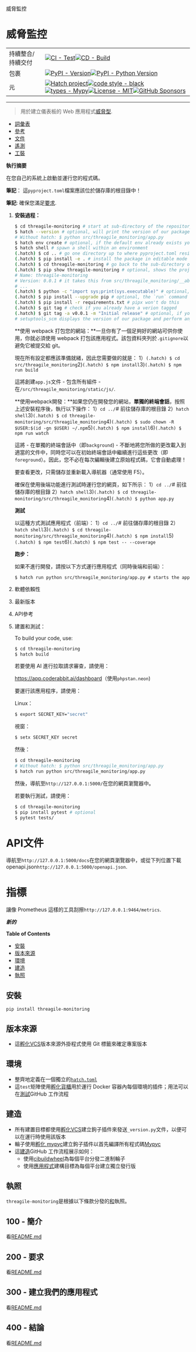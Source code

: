 威脅監控

# 威脅監控

|           |                                                                                                                                                                                                                                                                                                                                                                                                                                                                                                                                                                                                        |
| --------- | ------------------------------------------------------------------------------------------------------------------------------------------------------------------------------------------------------------------------------------------------------------------------------------------------------------------------------------------------------------------------------------------------------------------------------------------------------------------------------------------------------------------------------------------------------------------------------------------------------ |
| 持續整合/持續交付 | [![CI - Test](https://github.com/vanHeemstraSystems/threagile-monitoring/actions/workflows/test.yml/badge.svg)](https://github.com/vanHeemstraSystems/threagile-monitoring/actions/workflows/test.yml)[![CD - Build](https://github.com/vanHeemstraSystems/threagile-monitoring/actions/workflows/build.yml/badge.svg)](https://github.com/vanHeemstraSystems/threagile-monitoring/actions/workflows/build.yml)                                                                                                                                                                                        |
| 包裹        | [![PyPI - Version](https://img.shields.io/pypi/v/threagile-monitoring.svg?logo=pypi&label=PyPI&logoColor=gold)](https://pypi.org/project/threagile-monitoring/)[![PyPI - Python Version](https://img.shields.io/pypi/pyversions/threagile-monitoring.svg?logo=python&label=Python&logoColor=gold)](https://pypi.org/project/threagile-monitoring/)                                                                                                                                                                                                                                                     |
| 元         | [![Hatch project](https://img.shields.io/badge/%F0%9F%A5%9A-Hatch-4051b5.svg)](https://github.com/pypa/hatch)[![code style - black](https://img.shields.io/badge/code%20style-black-000000.svg)](https://github.com/psf/black)[![types - Mypy](https://img.shields.io/badge/types-Mypy-blue.svg)](https://github.com/ambv/black)[![License - MIT](https://img.shields.io/badge/license-MIT-9400d3.svg)](https://spdx.org/licenses/)[![GitHub Sponsors](https://img.shields.io/github/sponsors/vanHeemstraSystems?logo=GitHub%20Sponsors&style=social)](https://github.com/sponsors/vanHeemstraSystems) |

* * *

> 用於建立儀表板的 Web 應用程式[威脅型](https://threagile.io).

-   [詞彙表](./GLOSSARY.md)
-   [參考](./REFERENCES.md)
-   [文件](./DOCUMENTATION.md)
-   [遙測](./TELEMETRY.md)
-   [工裝](./TOOLING.md)

**執行摘要**

在您自己的系統上啟動並運行您的程式碼。

**筆記**： 這`pyproject.toml`檔案應該位於儲存庫的根目錄中！

**筆記**: 確保您滿足[要求](./200/README.md).

1.  **安裝過程：**

    ```bash
    $ cd threagile-monitoring # start at sub-directory of the repository where the requirements.txt file is kept.
    $ hatch --version # optional, will print the version of our package to the terminal without modifying the source directory (e.g. `0.0.1`).
    # Without hatch: $ python src/threagile_monitoring/app.py
    $ hatch env create # optional, if the default env already exists you will be told
    $ hatch shell # spawn a shell within an environment
    (.hatch) $ cd .. # go one directory up to where pyproject.toml resides
    (.hatch) $ pip install -e . # install the package in editable mode
    (.hatch) $ cd threagile-monitoring # go back to the sub-directory of the repository where the requirements.txt file is kept.
    (.hatch) $ pip show threagile-monitoring # optional, shows the project details, here 'threagile-monitoring', from `pyproject.toml`
    # Name: threagile-monitoring
    # Version: 0.0.1 # it takes this from src/threagile_monitoring/__about__.py
    # ...
    (.hatch) $ python -c "import sys;print(sys.executable)" # optional, see where your environment's python is located
    (.hatch) $ pip install --upgrade pip # optional, the `run` command allows you to execute commands in an environment as if you had already entered it.
    (.hatch) $ pip install -r requirements.txt # pipx won't do this
    (.hatch) $ git tag # check if you already have a verion tagged
    (.hatch) $ git tag -a v0.0.1 -m "Initial release" # optional, if you have no tags yet
    # setuptools_scm displays the version of our package and perform any side-effects like writing to a file. (here: `__about__.py`)
    ```

    **使用 webpack 打包您的網站：**一旦你有了一個足夠好的網站可供你使用，你就必須使用 webpack 打包該應用程式。該包資料夾列於`.gitignore`以避免它被提交給 git。

    現在所有設定都應該準備就緒，因此您需要做的就是：
    1）`(.hatch) $ cd src/threagile_monitoring`2)`(.hatch) $ npm install`3)`(.hatch) $ npm run build`

    這將創建`app.js`文件 - 包含所有組件 - 在`/src/threagile_monitoring/static/js/`.

    **使用webpack開發：**如果您仍在開發您的網站，**單獨的終端會話**，按照上述安裝程序後，執行以下操作：
    1）`cd ../`# 前往儲存庫的根目錄
    2）`hatch shell`3)`(.hatch) $ cd threagile-monitoring/src/threagile_monitoring`4)`(.hatch) $ sudo chown -R $USER:$(id -gn $USER) ~/.npm`5)`(.hatch) $ npm install`6)`(.hatch) $ npm run watch`

    這將 - 在單獨的終端會話中（即`background`) - 不斷地將您所做的更改載入到適當的文件中，同時您可以在初始終端會話中繼續進行這些更改（即`foreground`）。因此，您不必在每次編輯後建立原始程式碼，它會自動處理！

    要查看更改，只需儲存並重新載入導航器（通常使用 F5）。

    確保在使用後端功能進行測試時運行您的網頁，如下所示：
    1）`cd ../`# 前往儲存庫的根目錄
    2）`hatch shell`3)`(.hatch) $ cd threagile-monitoring/src/threagile_monitoring`4)`(.hatch) $ python app.py`

    **測試**

    以這種方式測試應用程式（前端）：
    1）`cd ../`# 前往儲存庫的根目錄
    2）`hatch shell`3)`(.hatch) $ cd threagile-monitoring/src/threagile_monitoring`4)`(.hatch) $ npm install`5)`(.hatch) $ npm test`6)`(.hatch) $ npm test -- --coverage`

    **跑步：**

    如果不進行開發，請按以下方式運行應用程式（同時後端和前端）：

        $ hatch run python src/threagile_monitoring/app.py # starts the app 

2.  軟體依賴性

3.  最新版本

4.  API參考

5.  建置和測試：

    To build your code, use:

    ```bash
    $ cd threagile-monitoring
    $ hatch build
    ```

    若要使用 AI 進行拉取請求審查，請使用：

    <https://app.coderabbit.ai/dashboard>（使用`phpstan.neon`)

    要運行該應用程序，請使用：

    Linux：

    ```bash
    $ export SECRET_KEY="secret"
    ```

    視窗：

    ```bash
    $ setx SECRET_KEY secret
    ```

    然後：

    ```bash
    $ cd threagile-monitoring
    # Without hatch: $ python src/threagile_monitoring/app.py
    $ hatch run python src/threagile_monitoring/app.py
    ```

    然後，導航至`http://127.0.0.1:5000/`在您的網頁瀏覽器中。

    若要執行測試，請使用：

    ```bash
    $ cd threagile-monitoring
    $ pip install pytest # optional
    $ pytest tests/
    ```

# API文件

導航至`http://127.0.0.1:5000/docs`在您的網頁瀏覽器中，或從下列位置下載 openapi.json`http://127.0.0.1:5000/openapi.json`.

# 指標

讓像 Prometheus 這樣的工具刮擦`http://127.0.0.1:9464/metrics`.

**_新的_**

**Table of Contents**

-   [安裝](#installation)
-   [版本來源](#version-source)
-   [環境](#environments)
-   [建造](#build)
-   [執照](#license)

## 安裝

```console
pip install threagile-monitoring
```

## 版本來源

-   這[孵化VCS](https://github.com/ofek/hatch-vcs)版本來源外掛程式使用 Git 標籤來確定專案版本

## 環境

-   整齊地定義在一個獨立的[`hatch.toml`](https://hatch.pypa.io/latest/intro/#configuration)
-   這`test`矩陣使用[孵化貨櫃](https://github.com/ofek/hatch-containers)用於運行 Docker 容器內每個環境的插件；用法可以在[測試](.github/workflows/test.yml)GitHub 工作流程

## 建造

-   所有建置目標都使用[孵化VCS](https://github.com/ofek/hatch-vcs)建立鉤子插件來發送`_version.py`文件，以便可以在運行時使用該版本
-   輪子使用[孵化 mypyc](https://github.com/ofek/hatch-mypyc)建立鉤子插件以首先編譯所有程式碼[Mypyc](https://github.com/mypyc/mypyc)
-   這[建造](.github/workflows/build.yml)GitHub 工作流程展示如何：
    -   使用[cibuildwheel](https://github.com/pypa/cibuildwheel)為每個平台分發二進制輪子
    -   使用[應用程式](https://hatch.pypa.io/latest/plugins/builder/app/)建構目標為每個平台建立獨立發行版

## 執照

`threagile-monitoring`是根據以下條款分發的[和](https://spdx.org/licenses/MIT.html)執照。

## 100 - 簡介

看[README.md](./100/README.md)

## 200 - 要求

看[README.md](./200/README.md)

## 300 - 建立我們的應用程式

看[README.md](./300/README.md)

## 400 - 結論

看[README.md](./400/README.md)
